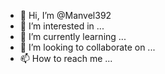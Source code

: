 - 👋 Hi, I’m @Manvel392
- 👀 I’m interested in ...
- 🌱 I’m currently learning ...
- 💞️ I’m looking to collaborate on ...
- 📫 How to reach me ...

<!---
Manvel392/Manvel392 is a ✨ special ✨ repository because its `README.md` (this file) appears on your GitHub profile.
You can click the Preview link to take a look at your change.
yas
